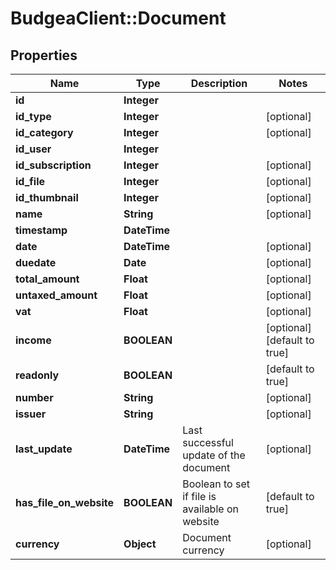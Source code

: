 # BudgeaClient::Document

## Properties
Name | Type | Description | Notes
------------ | ------------- | ------------- | -------------
**id** | **Integer** |  | 
**id_type** | **Integer** |  | [optional] 
**id_category** | **Integer** |  | [optional] 
**id_user** | **Integer** |  | 
**id_subscription** | **Integer** |  | [optional] 
**id_file** | **Integer** |  | [optional] 
**id_thumbnail** | **Integer** |  | [optional] 
**name** | **String** |  | [optional] 
**timestamp** | **DateTime** |  | 
**date** | **DateTime** |  | [optional] 
**duedate** | **Date** |  | [optional] 
**total_amount** | **Float** |  | [optional] 
**untaxed_amount** | **Float** |  | [optional] 
**vat** | **Float** |  | [optional] 
**income** | **BOOLEAN** |  | [optional] [default to true]
**readonly** | **BOOLEAN** |  | [default to true]
**number** | **String** |  | [optional] 
**issuer** | **String** |  | [optional] 
**last_update** | **DateTime** | Last successful update of the document | [optional] 
**has_file_on_website** | **BOOLEAN** | Boolean to set if file is available on website | [default to true]
**currency** | **Object** | Document currency | [optional] 


